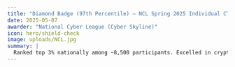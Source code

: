 ```yaml
---
title: "Diamond Badge (97th Percentile) – NCL Spring 2025 Individual CTF"
date: 2025-05-07
awarder: "National Cyber League (Cyber Skyline)"
icon: hero/shield-check
image: uploads/NCL.jpg
summary: |
  Ranked top 3% nationally among ~8,500 participants. Excelled in cryptography, OSINT, exploitation, network analysis, web security, and password cracking.
---
```

